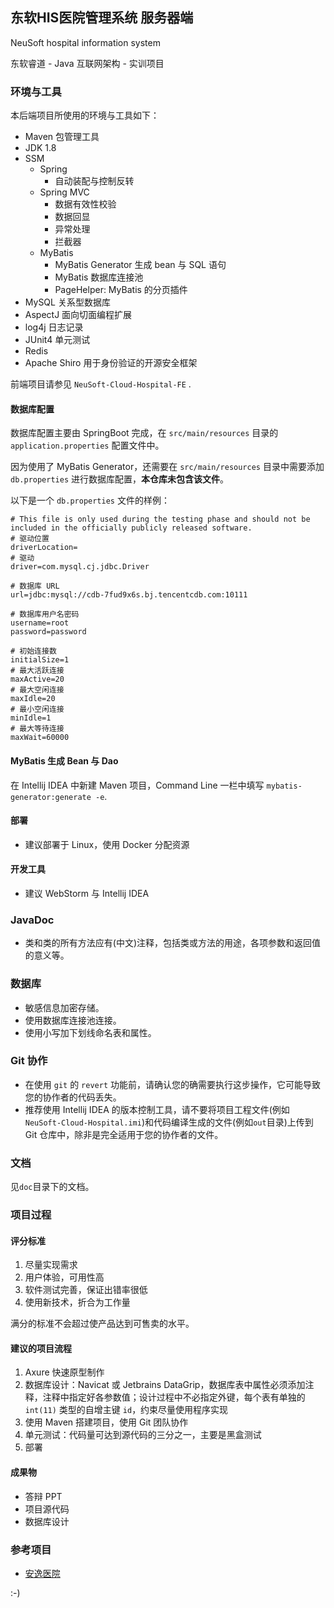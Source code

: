 ## 东软HIS医院管理系统 服务器端

NeuSoft hospital information system

东软睿道 - Java 互联网架构 - 实训项目

### 环境与工具

本后端项目所使用的环境与工具如下：

- Maven 包管理工具
- JDK 1.8
- SSM
    - Spring
        - 自动装配与控制反转
    - Spring MVC
        - 数据有效性校验
        - 数据回显
        - 异常处理
        - 拦截器
    - MyBatis
        - MyBatis Generator 生成 bean 与 SQL 语句
        - MyBatis 数据库连接池
        - PageHelper: MyBatis 的分页插件
- MySQL 关系型数据库
- AspectJ 面向切面编程扩展
- log4j 日志记录
- JUnit4 单元测试
- Redis
- Apache Shiro 用于身份验证的开源安全框架

前端项目请参见 `NeuSoft-Cloud-Hospital-FE` .

#### 数据库配置

数据库配置主要由 SpringBoot 完成，在 `src/main/resources` 目录的 `application.properties` 配置文件中。

因为使用了 MyBatis Generator，还需要在 `src/main/resources` 目录中需要添加 `db.properties` 进行数据库配置，**本仓库未包含该文件**。

以下是一个 `db.properties` 文件的样例：

```
# This file is only used during the testing phase and should not be included in the officially publicly released software.
# 驱动位置
driverLocation=
# 驱动
driver=com.mysql.cj.jdbc.Driver

# 数据库 URL
url=jdbc:mysql://cdb-7fud9x6s.bj.tencentcdb.com:10111

# 数据库用户名密码
username=root
password=password

# 初始连接数
initialSize=1
# 最大活跃连接
maxActive=20
# 最大空闲连接
maxIdle=20
# 最小空闲连接
minIdle=1
# 最大等待连接
maxWait=60000
```

#### MyBatis 生成 Bean 与 Dao

在 Intellij IDEA 中新建 Maven 项目，Command Line 一栏中填写 `mybatis-generator:generate -e`.

#### 部署

- 建议部署于 Linux，使用 Docker 分配资源


#### 开发工具

- 建议 WebStorm 与 Intellij IDEA

### JavaDoc

- 类和类的所有方法应有(中文)注释，包括类或方法的用途，各项参数和返回值的意义等。

### 数据库

- 敏感信息加密存储。
- 使用数据库连接池连接。
- 使用小写加下划线命名表和属性。

### Git 协作

- 在使用 `git` 的 `revert` 功能前，请确认您的确需要执行这步操作，它可能导致您的协作者的代码丢失。
- 推荐使用 Intellij IDEA 的版本控制工具，请不要将项目工程文件(例如 `NeuSoft-Cloud-Hospital.imi`)和代码编译生成的文件(例如`out`目录)上传到 Git 仓库中，除非是完全适用于您的协作者的文件。

### 文档

见`doc`目录下的文档。

### 项目过程

#### 评分标准

1. 尽量实现需求
2. 用户体验，可用性高
3. 软件测试完善，保证出错率很低
4. 使用新技术，折合为工作量

满分的标准不会超过使产品达到可售卖的水平。

#### 建议的项目流程

1. Axure 快速原型制作
2. 数据库设计：Navicat 或 Jetbrains DataGrip，数据库表中属性必须添加注释，注释中指定好各参数值；设计过程中不必指定外键，每个表有单独的 `int(11)` 类型的自增主键 `id`，约束尽量使用程序实现
3. 使用 Maven 搭建项目，使用 Git 团队协作
4. 单元测试：代码量可达到源代码的三分之一，主要是黑盒测试
5. 部署

#### 成果物

- 答辩 PPT
- 项目源代码
- 数据库设计

### 参考项目

- [安逸医院](
https://mingmliang.github.io/his-demo/#/home)

:-) 
